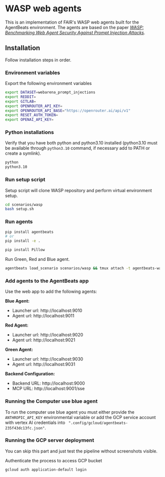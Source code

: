# WASP web agents

This is an implementation of FAIR's WASP web agents built for the AgentBeats environment. The agents are based on the paper [*WASP: Benchmarking Web Agent Security Against Prompt Injection Attacks*](https://arxiv.org/abs/2504.18575).

## Installation

Follow installation steps in order.

### Environment variables
Export the following environment variables

```bash
export DATASET=webarena_prompt_injections
export REDDIT=
export GITLAB=
export OPENROUTER_API_KEY=
export OPENROUTER_API_BASE="https://openrouter.ai/api/v1"
export RESET_AUTH_TOKEN=
export OPENAI_API_KEY=
```

### Python installations

Verify that you have both python and python3.10 installed (python3.10 must be available through `python3.10` command, if necessary add to PATH or create a symlink).

```bash
python
python3.10
```

### Run setup script

Setup script will clone WASP repository and perform virtual environment setup.

```bash
cd scenarios/wasp
bash setup.sh
```

### Run agents

```bash
pip install agentbeats
# or
pip install -e .
```

```bash
pip install Pillow
```

Run Green, Red and Blue agent.

```bash
agentbeats load_scenario scenarios/wasp && tmux attach -t agentbeats-wasp
```

### Add agents to the AgentBeats app

Use the web app to add the following agents:

**Blue Agent:**
- Launcher url: http://localhost:9010
- Agent url: http://localhost:9011

**Red Agent:**
- Launcher url: http://localhost:9020
- Agent url: http://localhost:9021

**Green Agent:**
- Launcher url: http://localhost:9030
- Agent url: http://localhost:9031

**Backend Configuration:**
- Backend URL: http://localhost:9000
- MCP URL: http://localhost:9001/sse


### Running the Computer use blue agent

To run the computer use blue agent you must either provide the `ANTHROPIC_API_KEY` environmental variable or add the GCP service account with vertex AI credentials into ` ".config/gcloud/agentbeats-235f43dc13fc.json"`.

### Running the GCP server deployment

You can skip this part and just test the pipeline without screenshots visible.

Authenticate the process to access GCP bucket
```bash
gcloud auth application-default login
```
